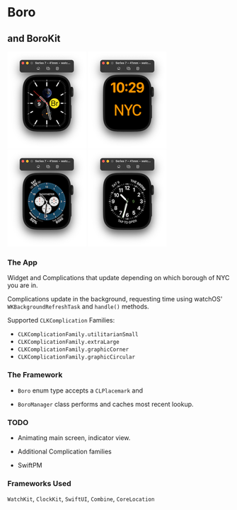# Boro
## and BoroKit

![AppIcon](readme-assets/graphic-circular.png "graphic circular")
![AppIcon](readme-assets/xlarge.png "xlarge")
![AppIcon](readme-assets/graphic-corner.png "graphic corner")
![AppIcon](readme-assets/usmall.png "utilitarian small")

### The App

Widget and Complications that update depending on which borough of NYC you are in.

Complications update in the background, requesting time using watchOS' `WKBackgroundRefreshTask` and  `handle()` methods.

Supported `CLKComplication` Families:

* `CLKComplicationFamily.utilitarianSmall`
* `CLKComplicationFamily.extraLarge`
* `CLKComplicationFamily.graphicCorner`
* `CLKComplicationFamily.graphicCircular`

### The Framework

* `Boro` enum type accepts a `CLPlacemark` and 

* `BoroManager` class performs and caches most recent lookup.

### TODO

* Animating main screen, indicator view.

* Additional Complication families

* SwiftPM

### Frameworks Used

`WatchKit`, `ClockKit`, `SwiftUI`, `Combine`, `CoreLocation`
